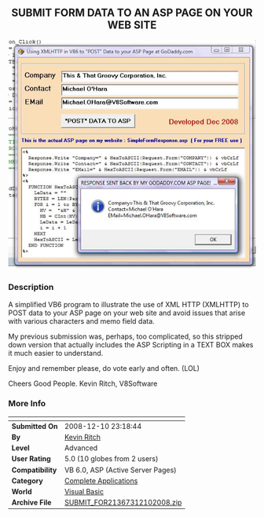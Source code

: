 ﻿<div align="center">

## SUBMIT FORM DATA TO AN ASP PAGE ON YOUR WEB SITE

<img src="PIC200812102331261892.jpg">
</div>

### Description

A simplified VB6 program to illustrate the use of XML HTTP (XMLHTTP) to POST data to your ASP page on your web site and avoid issues that arise with various characters and memo field data.

My previous submission was, perhaps, too complicated, so this stripped down version that actually includes the ASP Scripting in a TEXT BOX makes it much easier to understand.

Enjoy and remember please, do vote early and often. (LOL)

Cheers Good People. Kevin Ritch, V8Software
 
### More Info
 


<span>             |<span>
---                |---
**Submitted On**   |2008-12-10 23:18:44
**By**             |[Kevin Ritch](https://github.com/Planet-Source-Code/PSCIndex/blob/master/ByAuthor/kevin-ritch.md)
**Level**          |Advanced
**User Rating**    |5.0 (10 globes from 2 users)
**Compatibility**  |VB 6\.0, ASP \(Active Server Pages\) 
**Category**       |[Complete Applications](https://github.com/Planet-Source-Code/PSCIndex/blob/master/ByCategory/complete-applications__1-27.md)
**World**          |[Visual Basic](https://github.com/Planet-Source-Code/PSCIndex/blob/master/ByWorld/visual-basic.md)
**Archive File**   |[SUBMIT\_FOR21367312102008\.zip](https://github.com/Planet-Source-Code/kevin-ritch-submit-form-data-to-an-asp-page-on-your-web-site__1-71510/archive/master.zip)








